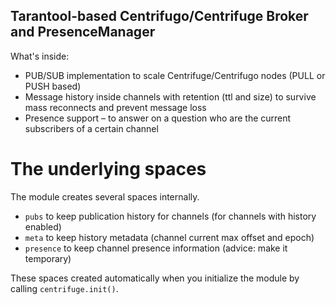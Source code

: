## Tarantool-based Centrifugo/Centrifuge Broker and PresenceManager

What's inside:

* PUB/SUB implementation to scale Centrifuge/Centrifugo nodes (PULL or PUSH based)
* Message history inside channels with retention (ttl and size) to survive mass reconnects and prevent message loss
* Presence support – to answer on a question who are the current subscribers of a certain channel

# The underlying spaces

The module creates several spaces internally.

* `pubs` to keep publication history for channels (for channels with history enabled)
* `meta` to keep history metadata (channel current max offset and epoch)
* `presence` to keep channel presence information (advice: make it temporary)

These spaces created automatically when you initialize the module by calling `centrifuge.init()`.
